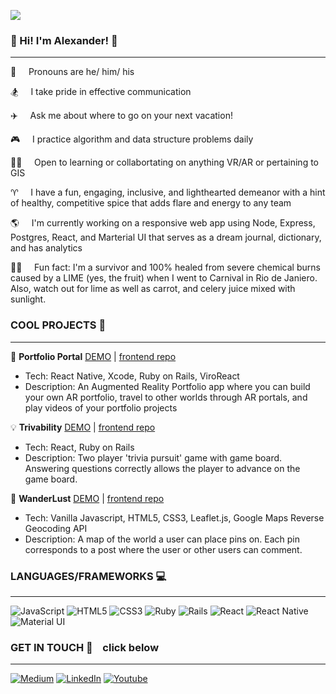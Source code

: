 ![](./assets/name_banner.gif)
### 🕺  Hi! I'm Alexander! 💃

___

🌈&nbsp;&nbsp;&nbsp;&nbsp;&nbsp;Pronouns are he/ him/ his

🏂&nbsp;&nbsp;&nbsp;&nbsp;&nbsp;I take pride in effective communication

✈️&nbsp;&nbsp;&nbsp;&nbsp;&nbsp;Ask me about where to go on your next vacation!

🎮&nbsp;&nbsp;&nbsp;&nbsp;&nbsp;I practice algorithm and data structure problems daily

🏋️‍♀️&nbsp;&nbsp;&nbsp;&nbsp;&nbsp;Open to learning or collabortating on anything VR/AR or pertaining to GIS

♈️&nbsp;&nbsp;&nbsp;&nbsp;&nbsp;I have a fun, engaging, inclusive, and lighthearted demeanor with a hint of healthy, competitive spice that adds flare and energy to any team

🌎&nbsp;&nbsp;&nbsp;&nbsp;&nbsp;I'm currently working on a responsive web app using Node,  Express, Postgres, React, and Marterial UI that serves as a dream journal, dictionary, and has analytics

🧜‍♂️&nbsp;&nbsp;&nbsp;&nbsp;&nbsp;Fun fact: I'm a survivor and 100% healed from severe chemical burns caused by a LIME (yes, the fruit) when I went to Carnival in Rio de Janiero. Also, watch out for lime as well as carrot, and celery juice mixed with sunlight.

### COOL PROJECTS 💪
___
💼 **Portfolio Portal** <a href='https://www.youtube.com/watch?v=nQO1z6mE9iA'>DEMO</a> | <a href='https://github.com/kosmos02/portfolio-portal-frontend'>frontend repo</a>
<ul>
<li>Tech: React Native, Xcode, Ruby on Rails, ViroReact</li>
<li>Description: An Augmented Reality Portfolio app where you can build your own AR portfolio, travel to other worlds through AR portals, and play videos of your portfolio projects
</ul>

💡 **Trivability** <a href='https://www.youtube.com/watch?v=m88xPqRIStg&t=35s'>DEMO</a> | <a href='https://github.com/kosmos02/trivability-frontend'>frontend repo</a>
<ul>
<li>Tech: React, Ruby on Rails</li>
<li>Description: Two player 'trivia pursuit' game with game board. Answering questions correctly allows the player to advance on the game board.
</ul>

📍 **WanderLust** <a href='https://www.youtube.com/watch?v=9Lydq4EVUI4&t=4s'>DEMO</a> | <a href='https://github.com/kosmos02/wanderlust-frontend'>frontend repo</a>
<ul>
<li>Tech: Vanilla Javascript, HTML5, CSS3, Leaflet.js, Google Maps Reverse Geocoding API</li>
<li>Description: A map of the world a user can place pins on. Each pin corresponds to a post where the user or other users can comment.
</ul>

### LANGUAGES/FRAMEWORKS 💻
___

<img alt="JavaScript" src="https://img.shields.io/badge/javascript%20-%23323330.svg?&style=for-the-badge&logo=javascript&logoColor=%23F7DF1E"/>
<img alt="HTML5" src="https://img.shields.io/badge/html5%20-%23E34F26.svg?&style=for-the-badge&logo=html5&logoColor=white"/>
<img alt="CSS3" src="https://img.shields.io/badge/css3%20-%231572B6.svg?&style=for-the-badge&logo=css3&logoColor=white"/>
<img alt="Ruby" src="https://img.shields.io/badge/ruby-%23CC342D.svg?&style=for-the-badge&logo=ruby&logoColor=white"/>
<img alt="Rails" src="https://img.shields.io/badge/rails%20-%23CC0000.svg?&style=for-the-badge&logo=ruby-on-rails&logoColor=white"/>
<img alt="React" src="https://img.shields.io/badge/react%20-%2320232a.svg?&style=for-the-badge&logo=react&logoColor=%2361DAFB"/>
<img alt="React Native" src="https://img.shields.io/badge/react_native%20-%2320232a.svg?&style=for-the-badge&logo=react&logoColor=%2361DAFB"/>
<img alt="Material UI" src="https://img.shields.io/badge/material%20ui%20-%230081CB.svg?&style=for-the-badge&logo=material-ui&logoColor=white"/>

### GET IN TOUCH 📨 &nbsp;&nbsp;&nbsp;click below
___
<a href='https://alexandermgabriel.medium.com/'><img alt="Medium" src="https://img.shields.io/badge/Medium-12100E?style=for-the-badge&logo=medium&logoColor=white"/></a>
<a href='https://www.linkedin.com/in/alexander-m-gabriel'><img alt="LinkedIn" src="https://img.shields.io/badge/linkedin%20-%230077B5.svg?&style=for-the-badge&logo=linkedin&logoColor=white"/></a>
<a href='https://www.youtube.com/channel/UC8mQfCibsE7nMCQkqO1GMXA/videos'><img alt="Youtube" src="https://img.shields.io/badge/Alexander Gabriel%20-%23FF0000.svg?&style=for-the-badge&logo=YouTube&logoColor=white"/></a>



<!--
**kosmos02/kosmos02** is a ✨ _special_ ✨ repository because its `README.md` (this file) appears on your GitHub profile.

Here are some ideas to get you started:

- 🔭 I’m currently working on ...
- 🌱 I’m currently learning ...
- 👯 I’m looking to collaborate on ...
- 🤔 I’m looking for help with ...
- 💬 Ask me about ...
- 📫 How to reach me: ...
- 😄 Pronouns: ...
- ⚡ Fun fact: ...
-->
